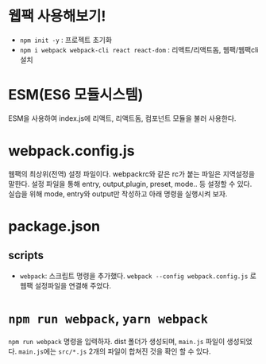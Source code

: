 # 웹팩 사용해보기!

- `npm init -y` : 프로젝트 초기화
- `npm i webpack webpack-cli react react-dom` : 리액트/리액트돔, 웹팩/웹팩cli 설치

# ESM(ES6 모듈시스템)

ESM을 사용하여 index.js에 리액트, 리액트돔, 컴포넌트 모듈을 불러 사용한다.

# webpack.config.js

웹팩의 최상위(전역) 설정 파일이다. webpackrc와 같은 rc가 붙는 파일은 지역설정을 말한다.
설정 파일을 통해 entry, output,plugin, preset, mode.. 등 설정할 수 있다.
실습을 위해 mode, entry와 output만 작성하고 아래 명령을 실행시켜 보자.

# package.json

## scripts

- `webpack`: 스크립트 명령을 추가했다. `webpack --config webpack.config.js` 로 웹팩 설정파일을 연결해 주었다.

# `npm run webpack`, `yarn webpack`

`npm run webpack` 명령을 입력하자. dist 폴더가 생성되며, `main.js` 파일이 생성되었다. `main.js`에는 `src/*.js` 2개의 파일이 합쳐진 것을 확인 할 수 있다.
